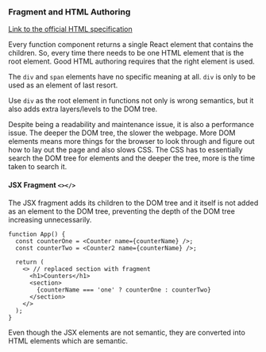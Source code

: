### Fragment and HTML Authoring

[Link to the official HTML specification](https://html.spec.whatwg.org/)

Every function component returns a single React element that contains the
children. So, every time there needs to be one HTML element that is the root
element. Good HTML authoring requires that the right element is used.

The `div` and `span` elements have no specific meaning at all.
`div` is only to be used as an element of last resort.

Use `div` as the root element in functions not only is wrong semantics, but it
also adds extra layers/levels to the DOM tree.

Despite being a readability and maintenance issue, it is also a performance
issue. The deeper the DOM tree, the slower the webpage. More DOM elements means
more things for the browser to look through and figure out how to lay out the
page and also slows CSS. The CSS has to essentially search the DOM tree for
elements and the deeper the tree, more is the time taken to search it.

#### JSX Fragment `<></>`
The JSX fragment adds its children to the DOM tree and it itself is not added
as an element to the DOM tree, preventing the depth of the DOM tree increasing
unnecessarily.

```
function App() {
  const counterOne = <Counter name={counterName} />;
  const counterTwo = <Counter2 name={counterName} />;

  return (
    <> // replaced section with fragment
      <h1>Counters</h1>
      <section>
        {counterName === 'one' ? counterOne : counterTwo}
      </section>
    </>
  );
}
```

Even though the JSX elements are not semantic, they are converted into HTML
elements which are semantic.
